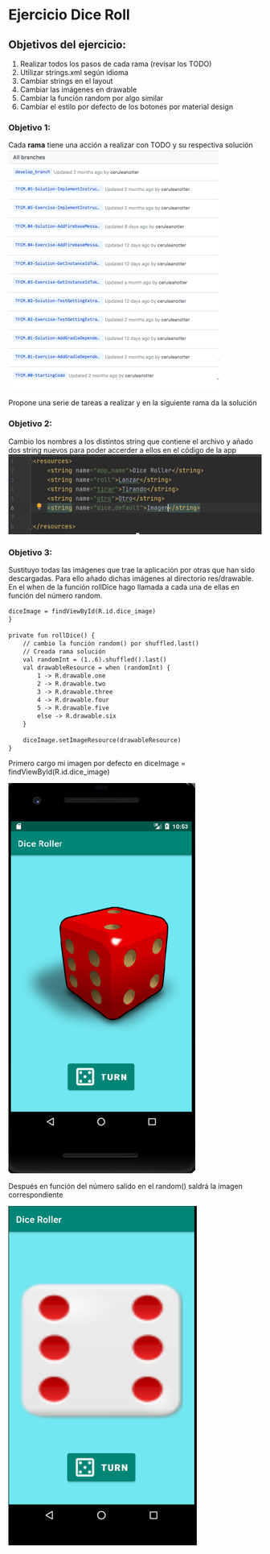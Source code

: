 # Ejercicio Dice Roll  

## Objetivos del ejercicio:

1. Realizar todos los pasos de cada rama (revisar los TODO)
2. Utilizar strings.xml según idioma
3. Cambiar strings en el layout
4. Cambiar las imágenes en drawable 
5. Cambiar la función random por algo similar 
6. Cambiar el estilo por defecto de los botones por material design

### Objetivo 1:

Cada **rama** tiene una acción a realizar con TODO y su respectiva solución
![Imagen Ramas](media/ramas.png)

Propone una serie de tareas a realizar y en la siguiente rama da la solución

### Objetivo 2:

Cambio los nombres a los distintos string que contiene el archivo y añado dos string nuevos para poder accerder a ellos en el código de la app
![Imagen strings](media/strings.png)

### Objetivo 3:

Sustituyo todas las imágenes que trae la aplicación por otras que han sido descargadas.
Para ello añado dichas imágenes al directorio res/drawable.
En el when de la función rollDice hago llamada a cada una de ellas en función del número random.

    diceImage = findViewById(R.id.dice_image)
    }

    private fun rollDice() {
        // cambio la función random() por shuffled.last()
        // Creada rama solución
        val randomInt = (1..6).shuffled().last()
        val drawableResource = when (randomInt) {
            1 -> R.drawable.one
            2 -> R.drawable.two
            3 -> R.drawable.three
            4 -> R.drawable.four
            5 -> R.drawable.five
            else -> R.drawable.six
        }

        diceImage.setImageResource(drawableResource)
    }


Primero cargo mi imagen por defecto en diceImage = findViewById(R.id.dice_image)

![Imagen defecto](media/imagenDefecto.png)

Después en función del número salido en el random() saldrá la imagen correspondiente

![Imagen dado](media/imagenDado.png)




